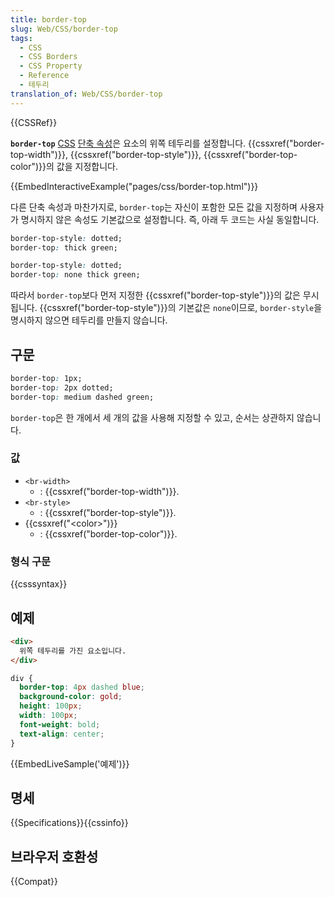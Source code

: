 ```yaml
---
title: border-top
slug: Web/CSS/border-top
tags:
  - CSS
  - CSS Borders
  - CSS Property
  - Reference
  - 테두리
translation_of: Web/CSS/border-top
---
```


{{CSSRef}}

**`border-top`** [CSS](/ko/docs/Web/CSS) [단축 속성](/ko/docs/Web/CSS/Shorthand_properties)은 요소의 위쪽 테두리를 설정합니다. {{cssxref("border-top-width")}}, {{cssxref("border-top-style")}}, {{cssxref("border-top-color")}}의 값을 지정합니다.

{{EmbedInteractiveExample("pages/css/border-top.html")}}

다른 단축 속성과 마찬가지로, `border-top`는 자신이 포함한 모든 값을 지정하며 사용자가 명시하지 않은 속성도 기본값으로 설정합니다. 즉, 아래 두 코드는 사실 동일합니다.

```css
border-top-style: dotted;
border-top: thick green;
```

```css
border-top-style: dotted;
border-top: none thick green;
```

따라서 `border-top`보다 먼저 지정한 {{cssxref("border-top-style")}}의 값은 무시됩니다. {{cssxref("border-top-style")}}의 기본값은 `none`이므로, `border-style`을 명시하지 않으면 테두리를 만들지 않습니다.

## 구문

```css
border-top: 1px;
border-top: 2px dotted;
border-top: medium dashed green;
```

`border-top`은 한 개에서 세 개의 값을 사용해 지정할 수 있고, 순서는 상관하지 않습니다.

### 값

- `<br-width>`
  - : {{cssxref("border-top-width")}}.
- `<br-style>`
  - : {{cssxref("border-top-style")}}.
- {{cssxref("&lt;color&gt;")}}
  - : {{cssxref("border-top-color")}}.

### 형식 구문

{{csssyntax}}

## 예제

```html
<div>
  위쪽 테두리를 가진 요소입니다.
</div>
```

```css
div {
  border-top: 4px dashed blue;
  background-color: gold;
  height: 100px;
  width: 100px;
  font-weight: bold;
  text-align: center;
}
```

{{EmbedLiveSample('예제')}}

## 명세

{{Specifications}}{{cssinfo}}

## 브라우저 호환성

{{Compat}}
